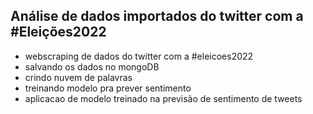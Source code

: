 ## Análise de dados importados do twitter com a #Eleições2022

- webscraping de dados do twitter com a #eleicoes2022
- salvando os dados no mongoDB 
- crindo nuvem de palavras
- treinando modelo pra prever sentimento
- aplicacao de modelo treinado na previsão de sentimento de tweets
